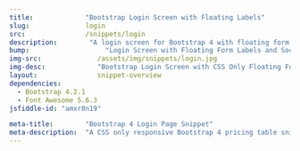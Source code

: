 ```yaml
---
title:             "Bootstrap Login Screen with Floating Labels"
slug:              login
src:               /snippets/login
description:	    "A login screen for Bootstrap 4 with floating form labels, custom buttons, and social button options"
bump:			        "Login Screen with Floating Form Labels and Social Logins"
img-src:	    	  /assets/img/snippets/login.jpg
img-desc:		      "Bootstrap Login Screen with CSS Only Floating Form Labels and Social Logins"
layout:		    	  snippet-overview
dependencies:     
  - Bootstrap 4.2.1
  - Font Awesome 5.6.3
jsfiddle-id: "amxr8n19"

meta-title:        "Bootstrap 4 Login Page Snippet"
meta-description:  "A CSS only responsive Bootstrap 4 pricing table snippet with hover effects, custom buttons, and Font Awesome icons."
---
```

